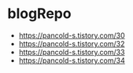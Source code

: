 # blogRepo

- https://pancold-s.tistory.com/30
- https://pancold-s.tistory.com/32
- https://pancold-s.tistory.com/33
- https://pancold-s.tistory.com/34
